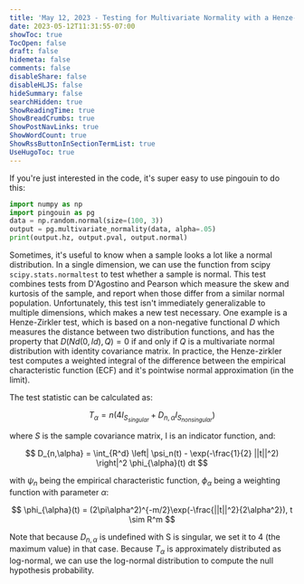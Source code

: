 ```yaml
---
title: 'May 12, 2023 - Testing for Multivariate Normality with a Henze-Zirkler Test (In Python)'
date: 2023-05-12T11:31:55-07:00
showToc: true
TocOpen: false
draft: false
hidemeta: false
comments: false
disableShare: false
disableHLJS: false
hideSummary: false
searchHidden: true
ShowReadingTime: true
ShowBreadCrumbs: true
ShowPostNavLinks: true
ShowWordCount: true
ShowRssButtonInSectionTermList: true
UseHugoToc: true
---
```


If you're just interested in the code, it's super easy to use pingouin to do this:

```python
import numpy as np
import pingouin as pg
data = np.random.normal(size=(100, 3))
output = pg.multivariate_normality(data, alpha=.05)
print(output.hz, output.pval, output.normal)
```

Sometimes, it's useful to know when a sample looks a lot like a normal distribution. In a single dimension, we can use
the function from scipy `scipy.stats.normaltest` to test whether a sample is normal. This test combines tests from
D'Agostino and Pearson which measure the skew and kurtosis of the sample, and report when those differ from a similar
normal population. Unfortunately, this test isn't immediately generalizable to multiple dimensions, which makes a new
test necessary. One example is a Henze-Zirkler test, which is based on a non-negative functional $D$ which measures the
distance between two distribution functions, and has the property that $D(Nd(0, Id), Q) = 0$ if and only if $Q$ is a
multivariate normal distribution with identity covariance matrix. In practice, the Henze-zirkler test computes a
weighted integral of the difference between the empirical characteristic function (ECF) and it's pointwise normal
approximation (in the limit).

The test statistic can be calculated as:

$$
T_{\alpha} = n\left(4I_{S_{singular}} + D_{n,\alpha}I_{S_{nonsingular}}\right)
$$

where $S$ is the sample covariance matrix, I is an indicator function, and:

$$
D_{n,\alpha} = \int_{R^d} \left| \psi_n(t) - \exp(-\frac{1}{2} ||t||^2) \right|^2  \phi_{\alpha}(t) dt
$$

with $\psi_n$ being the empirical characteristic function, $\phi_{\alpha}$ being a weighting function with parameter $\alpha$:

$$
\phi_{\alpha}(t) = (2\pi\alpha^2)^{-m/2}\exp(-\frac{||t||^2}{2\alpha^2}), t \sim R^m
$$

Note that because $D_{n,\alpha}$ is undefined with S is singular, we set it to 4 (the maximum value) in that case.
Because $T_{\alpha}$ is approximately distributed as log-normal, we can use the log-normal distribution to compute
the null hypothesis probability.
